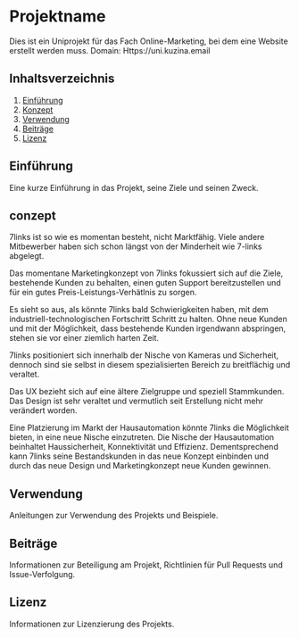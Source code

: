 # Projektname

Dies ist ein Uniprojekt für das Fach Online-Marketing, bei dem eine Website erstellt werden muss.
Domain: Https://uni.kuzina.email

## Inhaltsverzeichnis

1. [Einführung](#einführung)
2. [Konzept](#conzept)
3. [Verwendung](#verwendung)
4. [Beiträge](#beiträge)
5. [Lizenz](#lizenz)

## Einführung

Eine kurze Einführung in das Projekt, seine Ziele und seinen Zweck.

## conzept

7links ist so wie es momentan besteht, nicht Marktfähig. Viele andere Mitbewerber haben sich schon längst von der Minderheit wie 7-links abgelegt. 

Das momentane Marketingkonzept von 7links fokussiert sich auf die Ziele, bestehende Kunden zu behalten, einen guten Support bereitzustellen und für ein gutes Preis-Leistungs-Verhätlnis zu sorgen.

Es sieht so aus, als könnte 7links bald Schwierigkeiten haben, mit dem industriell-technologischen Fortschritt Schritt zu halten. Ohne neue Kunden und mit der Möglichkeit, dass bestehende Kunden irgendwann abspringen, stehen sie vor einer ziemlich harten Zeit.

7links positioniert sich innerhalb der Nische von Kameras und Sicherheit, dennoch sind sie selbst in diesem spezialisierten Bereich zu breitflächig und veraltet. 

Das UX bezieht sich auf eine ältere Zielgruppe und speziell Stammkunden. Das Design ist sehr veraltet und vermutlich seit Erstellung nicht mehr verändert worden.

Eine Platzierung im Markt der Hausautomation könnte 7links die Möglichkeit bieten, in eine neue Nische einzutreten. Die Nische der Hausautomation beinhaltet Haussicherheit, Konnektivität und Effizienz. 
Dementsprechend kann 7links seine Bestandskunden in das neue Konzept einbinden und durch das neue Design und Marketingkonzept neue Kunden gewinnen.
## Verwendung

Anleitungen zur Verwendung des Projekts und Beispiele.

## Beiträge

Informationen zur Beteiligung am Projekt, Richtlinien für Pull Requests und Issue-Verfolgung.

## Lizenz

Informationen zur Lizenzierung des Projekts.
